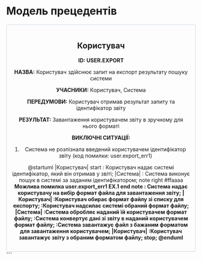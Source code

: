 # Модель прецедентів



<center style="
    border-radius:4px;
    border: 1px solid #cfd7e6;
    box-shadow: 0 1px 3px 0 rgba(89,105,129,.05), 0 1px 1px 0 rgba(0,0,0,.025);
    padding: 1em;"
>

## Користувач

**ID: USER.EXPORT**
    
**НАЗВА:** Користувач здійснює запит на експорт результату пошуку системи
    
**УЧАСНИКИ:** Користувач, Система

**ПЕРЕДУМОВИ:** Користувач отримав результат запиту та ідентифікатор звіту

**РЕЗУЛЬТАТ:** Завантаження користувачем звіту в зручному для нього форматі

**ВИКЛЮЧНІ СИТУАЦІЇ:** 
1. Система не розпізнала введений користувачем ідентифікатор звіту (код помилки: user.export_err1)


@startuml
    |Користувач|
        start
        : Користувач надає системі ідентифікатор, який він отримав у звіті;
    |Система|
        : Система виконує пошук в системі за заданим ідентифікатором;
        note right #ffaaaa
        <b>Можлива помилка user.export_err1
        <b>EX.1
        end note
        : Система надає користувачу на вибір формат файла для завантаження звіту;
    |Користувач|
        :Користувач обирає формат файлу зі списку для експорту;
        :Користувач надсилає системі обраний формат файлу;
    |Система|
        :Система обробляє наданий їй користувачем формат файлу;
        :Система конвертує дані зі звіту в наданий користувачем формат файлу;
        :Система завантажує файл з бажаним форматом для завантаження користувачем;
    |Користувач|
        :Користувач завантажує звіту з обраним форматом файлу;
        stop;
@enduml    

</center>
```

